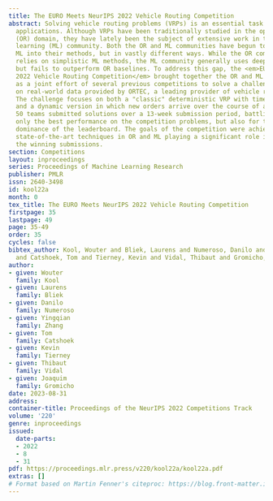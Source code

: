 ```yaml
---
title: The EURO Meets NeurIPS 2022 Vehicle Routing Competition
abstract: Solving vehicle routing problems (VRPs) is an essential task for many industrial
  applications. Although VRPs have been traditionally studied in the operations research
  (OR) domain, they have lately been the subject of extensive work in the machine
  learning (ML) community. Both the OR and ML communities have begun to integrate
  ML into their methods, but in vastly different ways. While the OR community primarily
  relies on simplistic ML methods, the ML community generally uses deep learning,
  but fails to outperform OR baselines. To address this gap, the <em>EURO Meets NeurIPS
  2022 Vehicle Routing Competition</em> brought together the OR and ML communities
  as a joint effort of several previous competitions to solve a challenging VRP variant
  on real-world data provided by ORTEC, a leading provider of vehicle routing software.
  The challenge focuses on both a "classic" deterministic VRP with time windows (VRPTW)
  and a dynamic version in which new orders arrive over the course of a day. Over
  50 teams submitted solutions over a 13-week submission period, battling for not
  only the best performance on the competition problems, but also for the longest
  dominance of the leaderboard. The goals of the competition were achieved, with both
  state-of-the-art techniques in OR and ML playing a significant role in several of
  the winning submissions.
section: Competitions
layout: inproceedings
series: Proceedings of Machine Learning Research
publisher: PMLR
issn: 2640-3498
id: kool22a
month: 0
tex_title: The EURO Meets NeurIPS 2022 Vehicle Routing Competition
firstpage: 35
lastpage: 49
page: 35-49
order: 35
cycles: false
bibtex_author: Kool, Wouter and Bliek, Laurens and Numeroso, Danilo and Zhang, Yingqian
  and Catshoek, Tom and Tierney, Kevin and Vidal, Thibaut and Gromicho, Joaquim
author:
- given: Wouter
  family: Kool
- given: Laurens
  family: Bliek
- given: Danilo
  family: Numeroso
- given: Yingqian
  family: Zhang
- given: Tom
  family: Catshoek
- given: Kevin
  family: Tierney
- given: Thibaut
  family: Vidal
- given: Joaquim
  family: Gromicho
date: 2023-08-31
address:
container-title: Proceedings of the NeurIPS 2022 Competitions Track
volume: '220'
genre: inproceedings
issued:
  date-parts:
  - 2022
  - 8
  - 31
pdf: https://proceedings.mlr.press/v220/kool22a/kool22a.pdf
extras: []
# Format based on Martin Fenner's citeproc: https://blog.front-matter.io/posts/citeproc-yaml-for-bibliographies/
---
```

